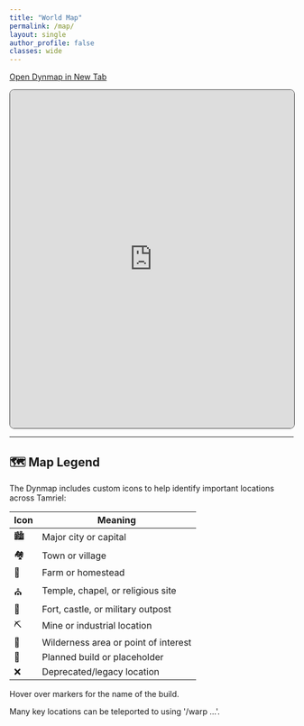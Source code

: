 ```yaml
---
title: "World Map"
permalink: /map/
layout: single
author_profile: false
classes: wide
---
```


[Open Dynmap in New Tab](https://map.tamrielcraft.eu/)

<iframe src="https://map.tamrielcraft.eu/" width="100%" height="600" frameborder="0" allowfullscreen style="border:1px solid #444; border-radius: 8px;"></iframe>

---

## 🗺️ Map Legend

The Dynmap includes custom icons to help identify important locations across Tamriel:

| Icon | Meaning |
|------|---------|
| 🏙️ | Major city or capital |
| 🏘️ | Town or village |
| 🏡 | Farm or homestead |
| ⛪ | Temple, chapel, or religious site |
| 🏰 | Fort, castle, or military outpost |
| ⛏️ | Mine or industrial location |
| 🌲 | Wilderness area or point of interest |
| 📍 | Planned build or placeholder |
| ❌ | Deprecated/legacy location |


Hover over markers for the name of the build.

Many key locations can be teleported to using '/warp ...'.
